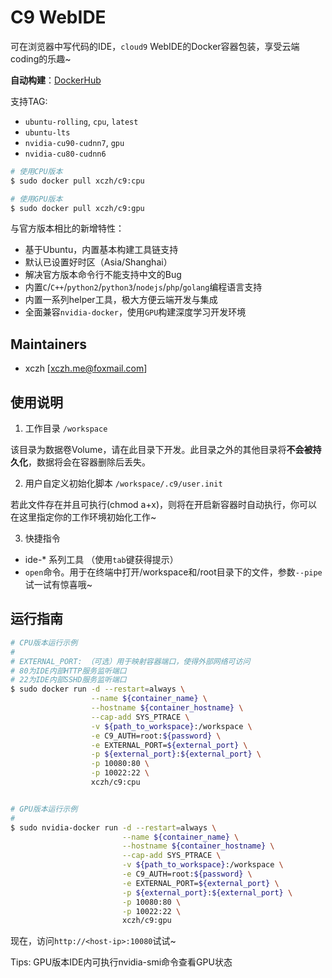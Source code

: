 # C9 WebIDE

可在浏览器中写代码的IDE，`cloud9` WebIDE的Docker容器包装，享受云端coding的乐趣~

**自动构建**：[DockerHub](https://hub.docker.com/r/xczh/c9/tags/)

支持TAG:

 - `ubuntu-rolling`, `cpu`, `latest`
 - `ubuntu-lts`
 - `nvidia-cu90-cudnn7`, `gpu`
 - `nvidia-cu80-cudnn6`

```sh
# 使用CPU版本
$ sudo docker pull xczh/c9:cpu

# 使用GPU版本
$ sudo docker pull xczh/c9:gpu
```

与官方版本相比的新增特性：

 - 基于Ubuntu，内置基本构建工具链支持
 - 默认已设置好时区（Asia/Shanghai）
 - 解决官方版本命令行不能支持中文的Bug
 - 内置`C`/`C++`/`python2`/`python3`/`nodejs`/`php`/`golang`编程语言支持
 - 内置一系列helper工具，极大方便云端开发与集成
 - 全面兼容`nvidia-docker`，使用`GPU`构建深度学习开发环境

## Maintainers

 - xczh [xczh.me@foxmail.com]

## 使用说明

1. 工作目录 `/workspace`

该目录为数据卷Volume，请在此目录下开发。此目录之外的其他目录将**不会被持久化**，数据将会在容器删除后丢失。

2. 用户自定义初始化脚本 `/workspace/.c9/user.init`

若此文件存在并且可执行(chmod a+x)，则将在开启新容器时自动执行，你可以在这里指定你的工作环境初始化工作~

3. 快捷指令

 - ide-* 系列工具 （使用`tab`键获得提示） 
 - `open`命令。用于在终端中打开/workspace和/root目录下的文件，参数`--pipe`试一试有惊喜哦~

## 运行指南

```sh
# CPU版本运行示例
#
# EXTERNAL_PORT: （可选）用于映射容器端口，使得外部网络可访问
# 80为IDE内部HTTP服务监听端口
# 22为IDE内部SSHD服务监听端口
$ sudo docker run -d --restart=always \
                  --name ${container_name} \
                  --hostname ${container_hostname} \
                  --cap-add SYS_PTRACE \
                  -v ${path_to_workspace}:/workspace \
                  -e C9_AUTH=root:${password} \
                  -e EXTERNAL_PORT=${external_port} \
                  -p ${external_port}:${external_port} \
                  -p 10080:80 \
                  -p 10022:22 \
                  xczh/c9:cpu


# GPU版本运行示例
#
$ sudo nvidia-docker run -d --restart=always \
                         --name ${container_name} \
                         --hostname ${container_hostname} \
                         --cap-add SYS_PTRACE \
                         -v ${path_to_workspace}:/workspace \
                         -e C9_AUTH=root:${password} \
                         -e EXTERNAL_PORT=${external_port} \
                         -p ${external_port}:${external_port} \
                         -p 10080:80 \
                         -p 10022:22 \
                         xczh/c9:gpu

```

现在，访问`http://<host-ip>:10080`试试~

Tips: GPU版本IDE内可执行nvidia-smi命令查看GPU状态
